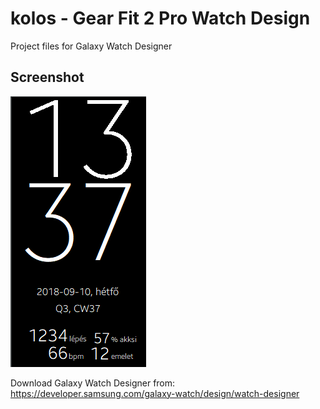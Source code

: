 # kolos - Gear Fit 2 Pro Watch Design
Project files for Galaxy Watch Designer

## Screenshot
![screenshot](screenshot.png "Screenshot")

Download Galaxy Watch Designer from:
https://developer.samsung.com/galaxy-watch/design/watch-designer
